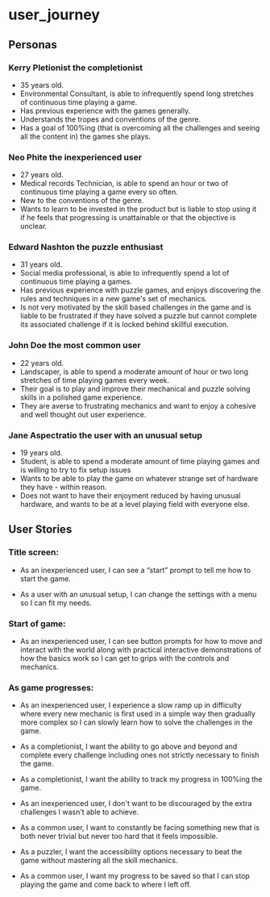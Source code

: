 # user_journey

## Personas

### Kerry Pletionist the completionist

- 35 years old.
- Environmental Consultant, is able to infrequently spend long stretches of continuous time playing a game.
- Has previous experience with the games generally.
- Understands the tropes and conventions of the genre.
- Has a goal of 100%ing (that is overcoming all the challenges and seeing all the content in) the games she plays.

### Neo Phite the inexperienced user

- 27 years old.
- Medical records Technician, is able to spend an hour or two of continuous time playing a game every so often.
- New to the conventions of the genre.
- Wants to learn to be invested in the product but is liable to stop using it if he feels that progressing is unattainable or that the objective is unclear.

### Edward Nashton the puzzle enthusiast

- 31 years old.
- Social media professional, is able to infrequently spend a lot of continuous time playing a games.
- Has previous experience with puzzle games, and enjoys discovering the rules and techniques in a new game's set of mechanics.
- Is not very motivated by the skill based challenges in the game and is liable to be frustrated if they have solved a puzzle but cannot complete its associated challenge if it is locked behind skillful execution.
  
### John Doe the most common user

- 22 years old.
- Landscaper, is able to spend a moderate amount of hour or two long stretches of time playing games every week.
- Their goal is to play and improve their mechanical and puzzle solving skills in a polished game experience.
- They are averse to frustrating mechanics and want to enjoy a cohesive and well thought out user experience.

### Jane Aspectratio the user with an unusual setup

- 19 years old.
- Student, is able to spend a moderate amount of time playing games and is willing to try to fix setup issues
- Wants to be able to play the game on whatever strange set of hardware they have - within reason.
- Does not want to have their enjoyment reduced by having unusual hardware, and wants to be at a level playing field with everyone else.

## User Stories

### Title screen: 
- As an inexperienced user, I can see a “start” prompt to tell me how to start the game.

- As a user with an unusual setup, I can change the settings with a menu so I can fit my needs.

### Start of game:
- As an inexperienced user, I can see button prompts for how to move and interact with the world along with practical interactive demonstrations of how the basics work so I can get to grips with the controls and mechanics.

### As game progresses:
- As an inexperienced user, I experience a slow ramp up in difficulty where every new mechanic is first used in a simple way then gradually more complex so I can slowly learn how to solve the challenges in the game.

- As a completionist, I want the ability to go above and beyond and complete every challenge including ones not strictly necessary to finish the game.

- As a completionist, I want the ability to track my progress in 100%ing the game.

- As an inexperienced user, I don't want to be discouraged by the extra challenges I wasn't able to achieve.

- As a common user, I want to constantly be facing something new that is both never trivial but never too hard that it feels impossible.

- As a puzzler, I want the accessibility options necessary to beat the game without mastering all the skill mechanics.

- As a common user, I want my progress to be saved so that I can stop playing the game and come back to where I left off.
